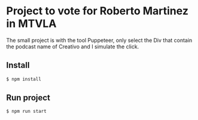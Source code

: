 # Project to vote for Roberto Martinez in MTVLA

The small project is with the tool Puppeteer, only select the Div that contain the podcast name of Creativo and I simulate the click.

## Install

```bash
$ npm install
```

## Run project

```bash
$ npm run start
```
